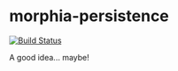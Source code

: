 # morphia-persistence

[![Build Status](https://travis-ci.org/brunojensen/morphia-persistence.png?branch=master)](https://travis-ci.org/brunojensen/morphia-persistence)

A good idea... maybe!
